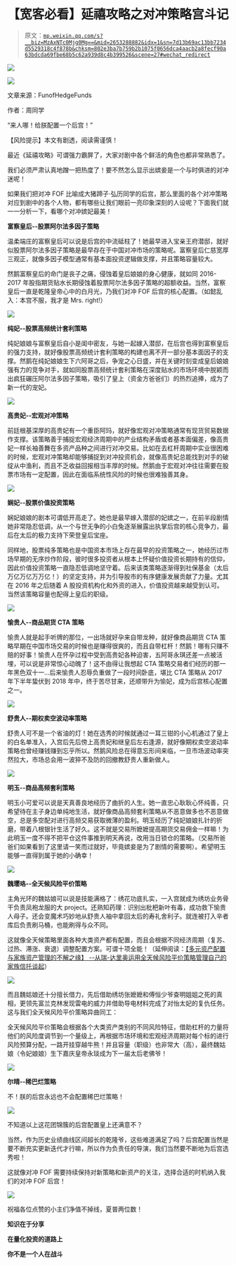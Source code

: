 # 【宽客必看】延禧攻略之对冲策略宫斗记

> 原文：[`mp.weixin.qq.com/s?__biz=MzAxNTc0Mjg0Mg==&mid=2653288882&idx=1&sn=7d13b69ac13bb7234d5529318c4f878b&chksm=802e3ba7b759b2b1075f0656dca4aacb2a8fecf90a63bdcda69fbe68b5c62a939d8c4b399526&scene=27#wechat_redirect`](http://mp.weixin.qq.com/s?__biz=MzAxNTc0Mjg0Mg==&mid=2653288882&idx=1&sn=7d13b69ac13bb7234d5529318c4f878b&chksm=802e3ba7b759b2b1075f0656dca4aacb2a8fecf90a63bdcda69fbe68b5c62a939d8c4b399526&scene=27#wechat_redirect)

![](img/1a681c0b726a3a51b3508cf86dc7c2e8.png)

![](img/f5318499903f47d3b56743a71e835a77.png)

文章来源：FunofHedgeFunds

作者：周同学

“来人哪！给朕配置一个后宫！”

【风险提示】本文有剧透，阅读需谨慎！

最近《延禧攻略》可谓强力霸屏了，大家对剧中各个鲜活的角色也都非常熟悉了。

我们必须严肃认真地蹭一把热度了！要不然怎么显示出嫔妾是一个与时俱进的对冲迷呢！ 

如果我们把对冲 FOF 比喻成大猪蹄子·弘历同学的后宫，那么里面的各个对冲策略对应到剧中的各个人物，都有哪些让我们眼前一亮印象深刻的人设呢？下面我们就一一分析一下，看哪个对冲嫔妃最美！

**富察皇后--股票阿尔法多因子策略**

温柔端庄的富察皇后可以说是后宫的中流砥柱了！她最早进入宝亲王府潜邸，就好似股票阿尔法多因子策略是最早存在于中国对冲市场的策略呢。富察皇后仁慈宽厚三观正，就像多因子模型通常有基本面投资逻辑做支撑，并且策略容量较大。

然鹅富察皇后的命门是丧子之痛，侵蚀着皇后娘娘的身心健康，就如同 2016-2017 年股指期货贴水长期侵蚀着股票阿尔法多因子策略的超额收益。当然，富察皇后一直是乾隆皇帝心中的白月光，乃我们对冲 FOF 后宫的核心配置。（如懿乱入：本宫不服，我才是 Mrs. right!）

![](img/f4c793aa7ecc7065bd5e894af83eba24.png)

**纯妃--股票高频统计套利策略**

纯妃娘娘与富察皇后自小是闺中密友，与她一起嫁入潜邸，在后宫也得到富察皇后的强力支持，就好像股票高频统计套利策略的构建也离不开一部分基本面因子的支撑。然鹅在纯妃娘娘生下六阿哥之后，争宠之心日盛，并在关键时刻变成皇后娘娘强有力的竞争对手，就如同股票高频统计套利策略在深度贴水的市场环境中脱颖而出疯狂碾压阿尔法多因子策略，吸引了皇上（资金方爸爸们）的热烈追捧，成为了新一代的宠妃。

![](img/56e974b91db832f7514983046099772c.png)

**高贵妃--宏观对冲策略**

前廷根基深厚的高贵妃有一个重臣阿玛，就好像宏观对冲策略通常有现货贸易数据作支撑。该策略善于捕捉宏观经济周期中的产业结构矛盾或者基本面偏差，像高贵妃一样长袖善舞在多资产品种之间进行对冲交易。比如在去杠杆周期中实业很困难的时候，宏观对冲策略却能够捕捉到对冲投资机会，就像高贵妃总能找到对手的破绽从中渔利，而且不乏收益回报相当丰厚的时候。然鹅由于宏观对冲往往需要在股票市场有一定配置，因此在面临系统性风险的时候也很难独善其身。

![](img/f8f4fd01706b87ff5e2eb3c286d40dc8.png)

**娴妃--股票价值投资策略**

娴妃娘娘的剧本可谓低开高走了。她也是最早嫁入潜邸的妃嫔之一，在前半段剧情她非常隐忍低调，从一个与世无争的小白兔逐渐展露出执掌后宫的核心竞争力，最后在太后的极力支持下荣登皇后宝座。

同样地，股票纯多策略也是中国资本市场上存在最早的投资策略之一，她经历过市场早期的无序炒作阶段，彼时很多投资者从根本上怀疑价值投资长期持有的信仰，因此价值投资策略一直隐忍低调地坚守着。后来该类策略逐渐得到社保基金（太后万亿万亿万万亿！）的坚定支持，并为引导股市的有序健康发展贡献了力量。尤其在 2016 年之后随着 A 股投资机构化和外资的进入，价值投资越来越受到认可。当然该策略容量也配得上皇后的职级。

![](img/bc9d67601d0c763d3016dd4ed26f74aa.png)

**愉贵人--商品期货 CTA 策略**

愉贵人就是起手听牌的那位，一出场就好孕来自带龙种，就好像商品期货 CTA 策略早期在中国市场交易的时候也是赚得很爽的，而且自带杠杆！然鹅！哪有只赚不赔的好事！愉贵人在怀孕过程中受到高贵妃各种迫害，五阿哥永琪还差一点被活埋，可以说是非常惊心动魄了！这不由得让我想起 CTA 策略交易者们经历的那一年黑色双十一...后来愉贵人忍辱负重做了一段时间卧底，堪比 CTA 策略从 2017 年下半年蛰伏到 2018 年中，终于苦尽甘来，还顺带升为愉妃，成为后宫核心配置之一。

![](img/2ab917df1948a981d2963b2458806d2a.png)

**舒贵人--期权卖空波动率策略**

舒贵人可不是一个省油的灯！她在选秀的时候就通过一耳三钳的小心机通过了皇上的白名单准入，入宫后先后傍上高贵妃和继皇后左右逢源，就好像期权卖空波动率策略也曾经赚钱赚到忘乎所以。然鹅风险总在得意忘形间来临，一旦市场波动率突然拉大，市场总会用一波猝不及防的回撤教舒贵人重新做人。

![](img/dbeab4c6932215dfa01633a8654dffc2.png)

**明玉--商品高频套利策略**

明玉小可爱可以说是天真善良地经历了曲折的人生。她一直忠心耿耿心怀纯善，只希望待在主子身边单纯地生活，就好像商品高频套利策略从不恶意做多也不恶意做空，总是多空配对进行高频交易获取微薄的盈利。明玉经历了纯妃娘娘扎针的折磨，带着八根银针生活了好久。这不就是交易所嬷嬷提高期货交易佣金一样嘛！为此明玉一度不得不把平仓这件事推到明天再说，改用当日锁仓的策略。（交易所爸爸们如果看到了这里请一笑而过就好，毕竟嫔妾是为了剧情的需要啊）。希望明玉能够一直得到属于她的小确幸！

![](img/86241a843fb81f89e22b243e4dbe5b2c.png)

**魏璎珞--全天候风险平价策略**

主角光环的魏姑娘可以说是技能满格了：绣花功底扎实，一入宫就成为绣坊业务骨干负责凤袍龙服的大 project。还熟知药理：识别出枇杷新叶有毒，成功救下愉贵人母子。还会变魔术巧妙地从舒贵人袖中拿回太后的寿礼舍利子。就连被打入辛者库后负责刷马桶，也能刷得与众不同。

这就像全天候策略里面各种大类资产都有配置，而且会根据不同经济周期（复苏、过热、滞涨、衰退）调整配置方案。可谓十项全能！（延伸阅读：[【多元资产配置与家族资产管理的不解之缘】 --从瑞-达里奥运用全天候风险平价策略管理自己的家族信托谈起](http://mp.weixin.qq.com/s?__biz=MzU1Mjc3NDIzNw==&mid=2247483766&idx=1&sn=dfe41262e1c8eff2b5ee916433106de7&chksm=fbfdbe44cc8a37529f076cbc2062a0e1056db022b323d7e70bb6ccfb687db22099410399f825&scene=21#wechat_redirect)）

![](img/970a6de0e5fe1671a5731d5f4f2170c1.png)

而且魏姑娘还十分擅长借力，先后借助绣坊张嬷嬷和傅恒少爷查明姐姐之死的真相，更领先富兰克林发现雷电的威力并借助导电材料完成了对怡太妃的复仇任务。这与我们全天候风险平价策略异曲同工：

全天候风险平价策略会根据各个大类资产类别的不同风险特征，借助杠杆的力量将他们的风险度调节到一个量级上，再根据市场环境和宏观经济周期对每个标的进行风险预算分配，一路开挂穿越牛熊！并且容量（职级）也非常大（高），最终魏姑娘（令妃娘娘）生下嘉庆皇帝永琰成为下一届太后老佛爷！

![](img/1b28bee33cba1ecf8d775ae076d22912.png)

**尔晴--稀巴烂策略**

不！朕的后宫永远也不会配置稀巴烂策略！

![](img/b059411c40995ec0e652e4cba7bcb82f.png)

不知道以上这花团锦簇的后宫配置皇上还满意不？

当然，作为历史业绩曲线区间超长的乾隆爷，这些难道满足了吗？后宫配置当然是要不断充实更新迭代才行嘛，所以作为负责任的导演，我们当然要不断地为后宫选秀啦！

这就像对冲 FOF 需要持续保持对新策略和新资产的关注，选择合适的时机纳入我们的对冲 FOF 后宫！

![](img/8a70bbdf29f790b67d969b4b5cb0853e.png)

祝福各位点赞的小主们净值不掉线，夏普两位数！

**知识在于分享**

**在量化投资的道路上**

**你不是一个人在战斗**